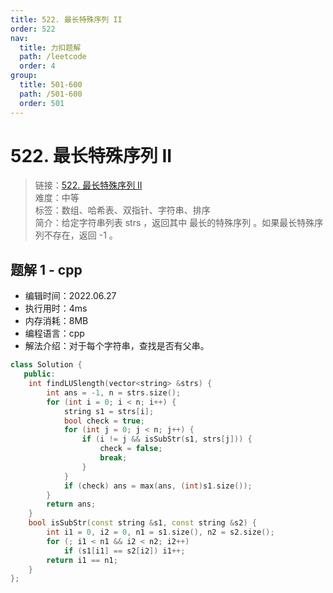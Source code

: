 ```yaml
---
title: 522. 最长特殊序列 II
order: 522
nav:
  title: 力扣题解
  path: /leetcode
  order: 4
group:
  title: 501-600
  path: /501-600
  order: 501
---
```


# 522. 最长特殊序列 II

> 链接：[522. 最长特殊序列 II](https://leetcode.cn/problems/longest-uncommon-subsequence-ii/)  
> 难度：中等  
> 标签：数组、哈希表、双指针、字符串、排序  
> 简介：给定字符串列表 strs ，返回其中 最长的特殊序列 。如果最长特殊序列不存在，返回 -1 。

## 题解 1 - cpp

- 编辑时间：2022.06.27
- 执行用时：4ms
- 内存消耗：8MB
- 编程语言：cpp
- 解法介绍：对于每个字符串，查找是否有父串。

```cpp
class Solution {
   public:
    int findLUSlength(vector<string> &strs) {
        int ans = -1, n = strs.size();
        for (int i = 0; i < n; i++) {
            string s1 = strs[i];
            bool check = true;
            for (int j = 0; j < n; j++) {
                if (i != j && isSubStr(s1, strs[j])) {
                    check = false;
                    break;
                }
            }
            if (check) ans = max(ans, (int)s1.size());
        }
        return ans;
    }
    bool isSubStr(const string &s1, const string &s2) {
        int i1 = 0, i2 = 0, n1 = s1.size(), n2 = s2.size();
        for (; i1 < n1 && i2 < n2; i2++)
            if (s1[i1] == s2[i2]) i1++;
        return i1 == n1;
    }
};
```
